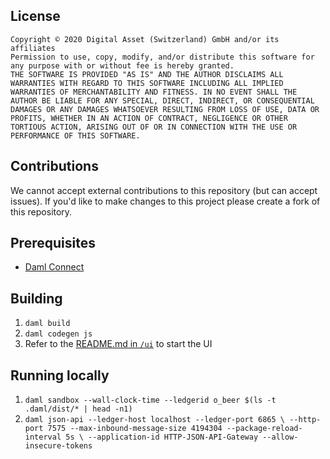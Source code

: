 ## License
```
Copyright © 2020 Digital Asset (Switzerland) GmbH and/or its affiliates
Permission to use, copy, modify, and/or distribute this software for any purpose with or without fee is hereby granted.
THE SOFTWARE IS PROVIDED "AS IS" AND THE AUTHOR DISCLAIMS ALL WARRANTIES WITH REGARD TO THIS SOFTWARE INCLUDING ALL IMPLIED WARRANTIES OF MERCHANTABILITY AND FITNESS. IN NO EVENT SHALL THE AUTHOR BE LIABLE FOR ANY SPECIAL, DIRECT, INDIRECT, OR CONSEQUENTIAL 
DAMAGES OR ANY DAMAGES WHATSOEVER RESULTING FROM LOSS OF USE, DATA OR PROFITS, WHETHER IN AN ACTION OF CONTRACT, NEGLIGENCE OR OTHER TORTIOUS ACTION, ARISING OUT OF OR IN CONNECTION WITH THE USE OR PERFORMANCE OF THIS SOFTWARE.
```

## Contributions
We cannot accept external contributions to this repository (but can accept issues).
If you'd like to make changes to this project please create a fork of this repository.

## Prerequisites
- [Daml Connect](https://docs.daml.com/getting-started/installation.html)

## Building
1. `daml build`
1. `daml codegen js`
1. Refer to the [README.md in `/ui`](ui/README.md) to start the UI

## Running locally
1. `daml sandbox --wall-clock-time --ledgerid o_beer $(ls -t .daml/dist/* | head -n1)`
1. `daml json-api --ledger-host localhost --ledger-port 6865 \
    --http-port 7575 --max-inbound-message-size 4194304 --package-reload-interval 5s \
    --application-id HTTP-JSON-API-Gateway --allow-insecure-tokens`